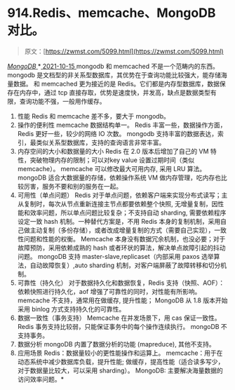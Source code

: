 <!--yml
category: 未分类
date: 0001-01-01 00:00:00
-->

# 914.Redis、memcache、MongoDB 对比。

> 原文：[https://zwmst.com/5099.html](https://zwmst.com/5099.html)

   [ *MongoDB* ](https://zwmst.com/mongodb)*[ <time datetime="2021-10-16T03:23:22+08:00"> 2021-10-15 </time> ](https://zwmst.com/5099.html)  mongodb 和 memcached 不是一个范畴内的东西。mongodb 是文档型的非关系型数据库，其优势在于查询功能比较强大，能存储海量数据。
和 memcached 更为接近的是 Redis。它们都是内存型数据库，数据保存在内存中，通过 tcp 直接存取，优势是速度快，并发高，缺点是数据类型有限，查询功能不强，一般用作缓存。

1.  性能
    Redis 和 memcache 差不多，要大于 mongodb。
2.  操作的便利性
    memcache 数据结构单一。
    Redis 丰富一些，数据操作方面，Redis 更好一些，较少的网络 IO 次数。
    mongodb 支持丰富的数据表达，索引，最类似关系型数据库，支持的查询语言非常丰富。
3.  内存空间的大小和数据量的大小
    Redis 在 2.0 版本后增加了自己的 VM 特性，突破物理内存的限制；可以对key value 设置过期时间（类似 memcache）。
    memcache 可以修改最大可用内存, 采用 LRU 算法。
    mongoDB 适合大数据量的存储，依赖操作系统 VM 做内存管理，吃内存也比较厉害，服务不要和别的服务在一起。
4.  可用性（单点问题）
    Redis 对于单点问题，依赖客户端来实现分布式读写；主从复制时，每次从节点重新连接主节点都要依赖整个快照, 无增量复制，因性能和效率问题，所以单点问题比较复杂；不支持自动 sharding, 需要依赖程序设定一致 hash 机制。一种替代方案是，不用 Redis 本身的复制机制，采用自己做主动复制（多份存储），或者改成增量复制的方式（需要自己实现），一致性问题和性能的权衡。
    Memcache 本身没有数据冗余机制，也没必要；对于故障预防，采用依赖成熟的 hash 或者环状的算法，解决单点故障引起的抖动问题。
    mongoDB 支持 master-slave,replicaset（内部采用 paxos 选举算法，自动故障恢复）,auto sharding 机制，对客户端屏蔽了故障转移和切分机制。
5.  可靠性（持久化）
    对于数据持久化和数据恢复，Redis 支持（快照、AOF）：依赖快照进行持久化，aof 增强了可靠性的同时，对性能有所影响。
    memcache 不支持，通常用在做缓存, 提升性能；
    MongoDB 从 1.8 版本开始采用 binlog 方式支持持久化的可靠性。
6.  数据一致性（事务支持）
    Memcache 在并发场景下，用 cas 保证一致性。
    Redis 事务支持比较弱，只能保证事务中的每个操作连续执行。
    mongoDB 不支持事务。
7.  数据分析
    mongoDB 内置了数据分析的功能 (mapreduce), 其他不支持。
8.  应用场景
    Redis：数据量较小的更性能操作和运算上。
    memcache：用于在动态系统中减少数据库负载，提升性能; 做缓存，提高性能（适合读多写少，对于数据量比较大，可以采用 sharding）。
    MongoDB: 主要解决海量数据的访问效率问题。*